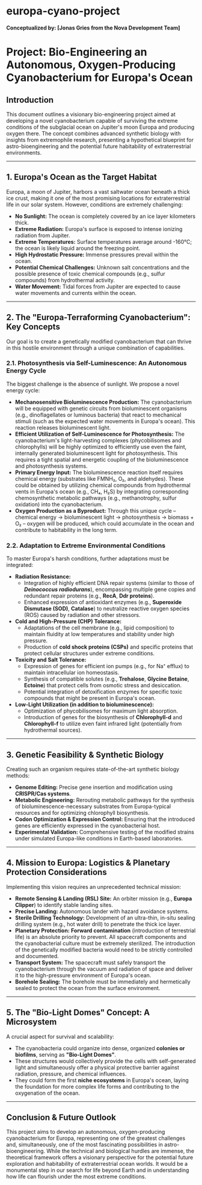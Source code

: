 # europa-cyano-project

**Conceptualized by: [Jonas Gries from the Nova Development Team]**

# **Project: Bio-Engineering an Autonomous, Oxygen-Producing Cyanobacterium for Europa's Ocean**

## **Introduction**

This document outlines a visionary bio-engineering project aimed at developing a novel cyanobacterium capable of surviving the extreme conditions of the subglacial ocean on Jupiter's moon Europa and producing oxygen there. The concept combines advanced synthetic biology with insights from extremophile research, presenting a hypothetical blueprint for astro-bioengineering and the potential future habitability of extraterrestrial environments.

---

## **1. Europa's Ocean as the Target Habitat**

Europa, a moon of Jupiter, harbors a vast saltwater ocean beneath a thick ice crust, making it one of the most promising locations for extraterrestrial life in our solar system. However, conditions are extremely challenging:
* **No Sunlight:** The ocean is completely covered by an ice layer kilometers thick.
* **Extreme Radiation:** Europa's surface is exposed to intense ionizing radiation from Jupiter.
* **Extreme Temperatures:** Surface temperatures average around -160°C; the ocean is likely liquid around the freezing point.
* **High Hydrostatic Pressure:** Immense pressures prevail within the ocean.
* **Potential Chemical Challenges:** Unknown salt concentrations and the possible presence of toxic chemical compounds (e.g., sulfur compounds) from hydrothermal activity.
* **Water Movement:** Tidal forces from Jupiter are expected to cause water movements and currents within the ocean.

---

## **2. The "Europa-Terraforming Cyanobacterium": Key Concepts**

Our goal is to create a genetically modified cyanobacterium that can thrive in this hostile environment through a unique combination of capabilities.

### **2.1. Photosynthesis via Self-Luminescence: An Autonomous Energy Cycle**

The biggest challenge is the absence of sunlight. We propose a novel energy cycle:
* **Mechanosensitive Bioluminescence Production:** The cyanobacterium will be equipped with genetic circuits from bioluminescent organisms (e.g., dinoflagellates or luminous bacteria) that react to mechanical stimuli (such as the expected water movements in Europa's ocean). This reaction releases bioluminescent light.
* **Efficient Utilization of Self-Luminescence for Photosynthesis:** The cyanobacterium's light-harvesting complexes (phycobilisomes and chlorophylls) will be highly optimized to efficiently use even the faint, internally generated bioluminescent light for photosynthesis. This requires a tight spatial and energetic coupling of the bioluminescence and photosynthesis systems.
* **Primary Energy Input:** The bioluminescence reaction itself requires chemical energy (substrates like FMNH₂, O₂, and aldehydes). These could be obtained by utilizing chemical compounds from hydrothermal vents in Europa's ocean (e.g., CH₄, H₂S) by integrating corresponding chemosynthetic metabolic pathways (e.g., methanotrophy, sulfur oxidation) into the cyanobacterium.
* **Oxygen Production as a Byproduct:** Through this unique cycle – chemical energy $\rightarrow$ bioluminescent light $\rightarrow$ photosynthesis $\rightarrow$ biomass + O₂ – oxygen will be produced, which could accumulate in the ocean and contribute to habitability in the long term.

### **2.2. Adaptation to Extreme Environmental Conditions**

To master Europa's harsh conditions, further adaptations must be integrated:

* **Radiation Resistance:**
    * Integration of highly efficient DNA repair systems (similar to those of ***Deinococcus radiodurans***), encompassing multiple gene copies and redundant repair proteins (e.g., **RecA**, **Ddr proteins**).
    * Enhanced expression of antioxidant enzymes (e.g., **Superoxide Dismutase (SOD)**, **Catalase**) to neutralize reactive oxygen species (ROS) caused by radiation and other stressors.
* **Cold and High-Pressure (CHP) Tolerance:**
    * Adaptations of the cell membrane (e.g., lipid composition) to maintain fluidity at low temperatures and stability under high pressure.
    * Production of **cold shock proteins (CSPs)** and specific proteins that protect cellular structures under extreme conditions.
* **Toxicity and Salt Tolerance:**
    * Expression of genes for efficient ion pumps (e.g., for Na⁺ efflux) to maintain intracellular ion homeostasis.
    * Synthesis of compatible solutes (e.g., **Trehalose**, **Glycine Betaine**, **Ectoine**) that protect cells from osmotic stress and desiccation.
    * Potential integration of detoxification enzymes for specific toxic compounds that might be present in Europa's ocean.
* **Low-Light Utilization (in addition to bioluminescence):**
    * Optimization of phycobilisomes for maximum light absorption.
    * Introduction of genes for the biosynthesis of **Chlorophyll-d** and **Chlorophyll-f** to utilize even faint infrared light (potentially from hydrothermal sources).

---

## **3. Genetic Feasibility & Synthetic Biology**

Creating such an organism requires state-of-the-art synthetic biology methods:
* **Genome Editing:** Precise gene insertion and modification using **CRISPR/Cas systems**.
* **Metabolic Engineering:** Rerouting metabolic pathways for the synthesis of bioluminescence-necessary substrates from Europa-typical resources and for optimizing chlorophyll biosynthesis.
* **Codon Optimization & Expression Control:** Ensuring that the introduced genes are efficiently expressed in the cyanobacterial host.
* **Experimental Validation:** Comprehensive testing of the modified strains under simulated Europa-like conditions in Earth-based laboratories.

---

## **4. Mission to Europa: Logistics & Planetary Protection Considerations**

Implementing this vision requires an unprecedented technical mission:
* **Remote Sensing & Landing (RSL) Site:** An orbiter mission (e.g., **Europa Clipper**) to identify stable landing sites.
* **Precise Landing:** Autonomous lander with hazard avoidance systems.
* **Sterile Drilling Technology:** Development of an ultra-thin, in-situ sealing drilling system (e.g., hot water drill) to penetrate the thick ice layer.
* **Planetary Protection:** **Forward contamination** (introduction of terrestrial life) is an absolute priority to prevent. All spacecraft components and the cyanobacterial culture must be extremely sterilized. The introduction of the genetically modified bacteria would need to be strictly controlled and documented.
* **Transport System:** The spacecraft must safely transport the cyanobacterium through the vacuum and radiation of space and deliver it to the high-pressure environment of Europa's ocean.
* **Borehole Sealing:** The borehole must be immediately and hermetically sealed to protect the ocean from the surface environment.

---

## **5. The "Bio-Light Domes" Concept: A Microsystem**

A crucial aspect for survival and scalability:
* The cyanobacteria could organize into dense, organized **colonies or biofilms**, serving as **"Bio-Light Domes"**.
* These structures would collectively provide the cells with self-generated light and simultaneously offer a physical protective barrier against radiation, pressure, and chemical influences.
* They could form the first **niche ecosystems** in Europa's ocean, laying the foundation for more complex life forms and contributing to the oxygenation of the ocean.

---

## **Conclusion & Future Outlook**

This project aims to develop an autonomous, oxygen-producing cyanobacterium for Europa, representing one of the greatest challenges and, simultaneously, one of the most fascinating possibilities in astro-bioengineering. While the technical and biological hurdles are immense, the theoretical framework offers a visionary perspective for the potential future exploration and habitability of extraterrestrial ocean worlds. It would be a monumental step in our search for life beyond Earth and in understanding how life can flourish under the most extreme conditions.
